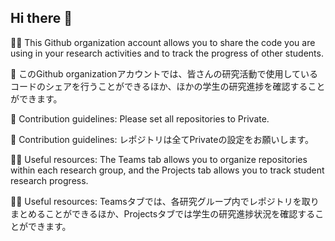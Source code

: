 ## Hi there 👋


🙋‍♀️ This Github organization account allows you to share the code you are using in your research activities and to track the progress of other students.

🙋‍ このGithub organizationアカウントでは、皆さんの研究活動で使用しているコードのシェアを行うことができるほか、ほかの学生の研究進捗を確認することができます。

🌈 Contribution guidelines: Please set all repositories to Private.

🌈 Contribution guidelines: レポジトリは全てPrivateの設定をお願いします。

👩‍💻 Useful resources: The Teams tab allows you to organize repositories within each research group, and the Projects tab allows you to track student research progress.

👩‍💻 Useful resources: Teamsタブでは、各研究グループ内でレポジトリを取りまとめることができるほか、Projectsタブでは学生の研究進捗状況を確認することができます。
